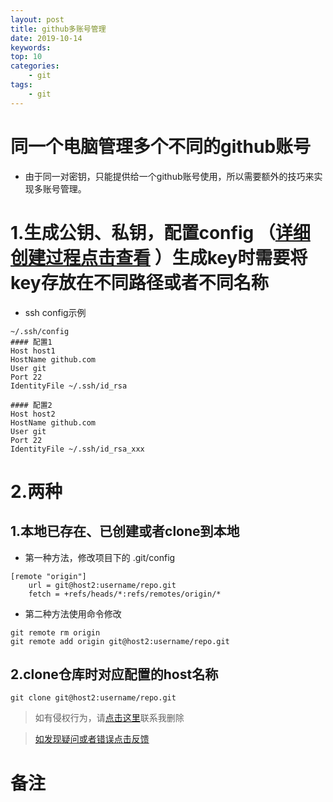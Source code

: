 ```yaml
---
layout: post
title: github多账号管理
date: 2019-10-14
keywords:
top: 10
categories:
    - git
tags:
    - git
---
```

# 同一个电脑管理多个不同的github账号
- 由于同一对密钥，只能提供给一个github账号使用，所以需要额外的技巧来实现多账号管理。


# 1.生成公钥、私钥，配置config （[详细创建过程点击查看](/2018-04-11-SSH/) ）生成key时需要将key存放在不同路径或者不同名称
- ssh config示例
```
~/.ssh/config
#### 配置1
Host host1
HostName github.com
User git
Port 22
IdentityFile ~/.ssh/id_rsa

#### 配置2
Host host2
HostName github.com
User git
Port 22
IdentityFile ~/.ssh/id_rsa_xxx
```

# 2.两种
## 1.本地已存在、已创建或者clone到本地
- 第一种方法，修改项目下的 .git/config
```
[remote "origin"]
	url = git@host2:username/repo.git
	fetch = +refs/heads/*:refs/remotes/origin/*
```

- 第二种方法使用命令修改
```
git remote rm origin
git remote add origin git@host2:username/repo.git
```

## 2.clone仓库时对应配置的host名称
```
git clone git@host2:username/repo.git
```
>如有侵权行为，请[点击这里](https://github.com/cooper-q/MattMeng_hexo/issues)联系我删除

>[如发现疑问或者错误点击反馈](https://github.com/cooper-q/MattMeng_hexo/issues)

# 备注

